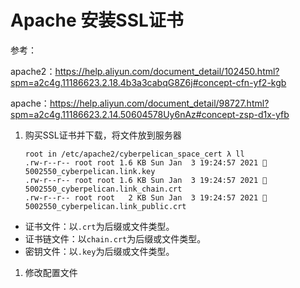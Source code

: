 # Apache 安装SSL证书

参考：

apache2：https://help.aliyun.com/document_detail/102450.html?spm=a2c4g.11186623.2.18.4b3a3cabqG8Z6j#concept-cfn-yf2-kgb

apache：https://help.aliyun.com/document_detail/98727.html?spm=a2c4g.11186623.2.14.50604578Uy6nAz#concept-zsp-d1x-yfb

1. 购买SSL证书并下载，将文件放到服务器

   ```
   root in /etc/apache2/cyberpelican_space_cert λ ll
   .rw-r--r-- root root 1.6 KB Sun Jan  3 19:24:57 2021  5002550_cyberpelican.link.key
   .rw-r--r-- root root 1.6 KB Sun Jan  3 19:24:57 2021  5002550_cyberpelican.link_chain.crt
   .rw-r--r-- root root   2 KB Sun Jan  3 19:24:57 2021  5002550_cyberpelican.link_public.crt                    
   ```

- 证书文件：以`.crt`为后缀或文件类型。
- 证书链文件：以`chain.crt`为后缀或文件类型。
- 密钥文件：以`.key`为后缀或文件类型。

1. 修改配置文件

   ```
   
   ```

   